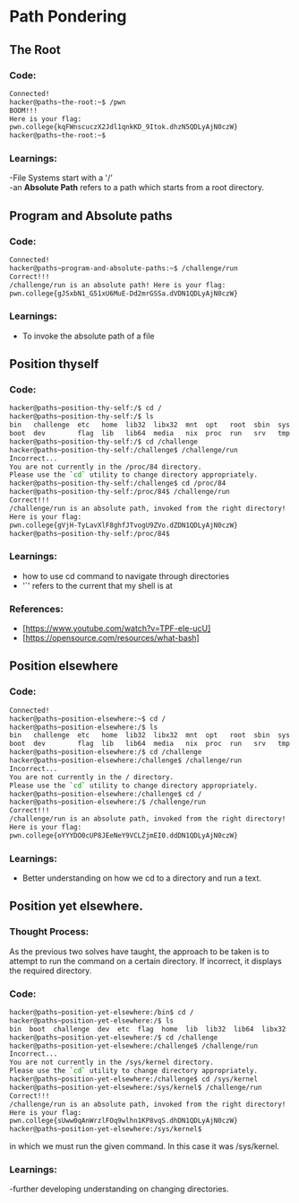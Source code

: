 # Path Pondering


## The Root


### Code:
```bash
Connected!
hacker@paths~the-root:~$ /pwn
BOOM!!!
Here is your flag:
pwn.college{kqFWnscuczX2Jdl1qnkKD_9Itok.dhzN5QDLyAjN0czW}
hacker@paths~the-root:~$
```
### Learnings:
-File Systems start with a '/' <br>
-an **Absolute Path** refers to a path which starts from a root directory. 

## Program and Absolute paths
### Code:
```bash
Connected!
hacker@paths~program-and-absolute-paths:~$ /challenge/run
Correct!!!
/challenge/run is an absolute path! Here is your flag:
pwn.college{gJSxbN1_G51xU6MuE-Dd2mrGSSa.dVDN1QDLyAjN0czW}

```
### Learnings:
- To invoke the absolute path of a file


## Position thyself
### Code:
```bash
hacker@paths~position-thy-self:/$ cd /
hacker@paths~position-thy-self:/$ ls
bin   challenge  etc   home  lib32  libx32  mnt  opt   root  sbin  sys  usr
boot  dev        flag  lib   lib64  media   nix  proc  run   srv   tmp  var
hacker@paths~position-thy-self:/$ cd /challenge
hacker@paths~position-thy-self:/challenge$ /challenge/run
Incorrect...
You are not currently in the /proc/84 directory.
Please use the `cd` utility to change directory appropriately.
hacker@paths~position-thy-self:/challenge$ cd /proc/84
hacker@paths~position-thy-self:/proc/84$ /challenge/run
Correct!!!
/challenge/run is an absolute path, invoked from the right directory!
Here is your flag:
pwn.college{gVjH-TyLavXlF8ghfJTvogU9ZVo.dZDN1QDLyAjN0czW}
hacker@paths~position-thy-self:/proc/84$
```
### Learnings:

- how to use cd command to navigate through directories 
- '`' refers to the current that my shell is at 

### References:
- [https://www.youtube.com/watch?v=TPF-eIe-ucU]
- [https://opensource.com/resources/what-bash]

## Position elsewhere
### Code:
```bash
Connected!
hacker@paths~position-elsewhere:~$ cd /
hacker@paths~position-elsewhere:/$ ls
bin   challenge  etc   home  lib32  libx32  mnt  opt   root  sbin  sys  usr
boot  dev        flag  lib   lib64  media   nix  proc  run   srv   tmp  var
hacker@paths~position-elsewhere:/$ cd /challenge
hacker@paths~position-elsewhere:/challenge$ /challenge/run
Incorrect...
You are not currently in the / directory.
Please use the `cd` utility to change directory appropriately.
hacker@paths~position-elsewhere:/challenge$ cd /
hacker@paths~position-elsewhere:/$ /challenge/run
Correct!!!
/challenge/run is an absolute path, invoked from the right directory!
Here is your flag:
pwn.college{oYYYDO0cUP8JEeNeY9VCLZjmEI0.ddDN1QDLyAjN0czW}
```
### Learnings:
- Better understanding on how we cd to a directory and run a text.

## Position yet elsewhere.

### Thought Process:
As the previous two solves have taught, the approach to be taken is to attempt to run the command on a certain directory. If incorrect, it displays the required directory.

### Code:
```bash
hacker@paths~position-yet-elsewhere:/bin$ cd /
hacker@paths~position-yet-elsewhere:/$ ls
bin  boot  challenge  dev  etc  flag  home  lib  lib32  lib64  libx32  media  mnt  nix  opt  proc  root  run  sbin  srv  sys  tmp  usr  var
hacker@paths~position-yet-elsewhere:/$ cd /challenge
hacker@paths~position-yet-elsewhere:/challenge$ /challenge/run
Incorrect...
You are not currently in the /sys/kernel directory.
Please use the `cd` utility to change directory appropriately.
hacker@paths~position-yet-elsewhere:/challenge$ cd /sys/kernel
hacker@paths~position-yet-elsewhere:/sys/kernel$ /challenge/run
Correct!!!
/challenge/run is an absolute path, invoked from the right directory!
Here is your flag:
pwn.college{sUww0qAnWrzlFOq9wlhn1KP8vqS.dhDN1QDLyAjN0czW}
hacker@paths~position-yet-elsewhere:/sys/kernel$
```


in which we must run the given command. In this case it was /sys/kernel.
### Learnings:
-further developing understanding on changing directories.


